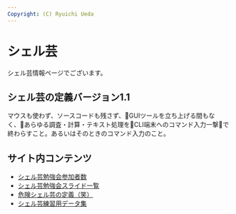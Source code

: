 ```yaml
---
Copyright: (C) Ryuichi Ueda
---
```



# シェル芸
シェル芸情報ページでございます。

<h2>シェル芸の定義バージョン1.1</h2>

マウスも使わず、ソースコードも残さず、GUIツールを立ち上げる間もなく、あらゆる調査・計算・テキスト処理をCLI端末へのコマンド入力一撃で終わらすこと。あるいはそのときのコマンド入力のこと。

<h2>サイト内コンテンツ</h2>

<ul>
 <li><a href="http://blog.ueda.asia/?page_id=5567" title="シェル芸勉強会参加者数">シェル芸勉強会参加者数</a></li>
 <li><a href="http://blog.ueda.asia/?page_id=684" title="シェル芸勉強会スライド一覧">シェル芸勉強会スライド一覧</a></li>
 <li><a href="http://blog.ueda.asia/?page_id=3752" title="危険シェル芸の定義（笑）">危険シェル芸の定義（笑）</a></li>
 <li><a href="http://blog.ueda.asia/?page_id=5649" title="シェル芸練習用データ集">シェル芸練習用データ集</a></li>
</ul>
